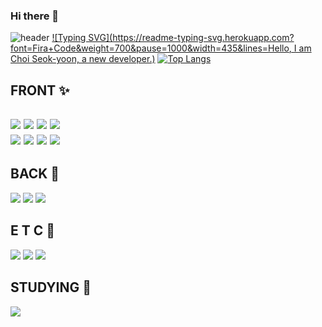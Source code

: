 ### Hi there 👋

<!--
**choiSeokYoon/choiSeokYoon** is a ✨ _special_ ✨ repository because its `README.md` (this file) appears on your GitHub profile.

Here are some ideas to get you started:

- 🔭 I’m currently working on ...
- 🌱 I’m currently learning ...
- 👯 I’m looking to collaborate on ...
- 🤔 I’m looking for help with ...
- 💬 Ask me about ...
- 📫 How to reach me: ...
- 😄 Pronouns: ...
- ⚡ Fun fact: ...
-->

![header](https://capsule-render.vercel.app/api?type=waving&color=auto&height=300&section=header&text=capsule%20render&fontSize=90)
[![Typing SVG](https://readme-typing-svg.herokuapp.com?font=Fira+Code&weight=700&pause=1000&width=435&lines=Hello, I am Choi Seok-yoon, a new developer.)](https://git.io/typing-svg)
 [![Top Langs](https://github-readme-stats.vercel.app/api/top-langs/?username=choiSeokYoon&layout=compact)](https://github.com/choiSeokYoon/github-readme-stats)
 
 
 <h2>FRONT ✨<h2>
  <img src="https://img.shields.io/badge/HTML5-E34F26?style=flat&logo=HTML5&logoColor=white"/>
  <img src="https://img.shields.io/badge/CSS3-1572B6?style=flat&logo=CSS3&logoColor=white"/>
  <img src="https://img.shields.io/badge/jQuery-0769AD?style=flat&logo=jQuery&logoColor=white"/>
  <img src="https://img.shields.io/badge/Sass-CC6699?style=flat&logo=Sass&logoColor=white"/></br>
  <img src="https://img.shields.io/badge/JavaScript-F7DF1E?style=flat&logo=JavaScript&logoColor=white"/>
  <img src="https://img.shields.io/badge/React-61DAFB?style=flat&logo=React&logoColor=white"/>
  <img src="https://img.shields.io/badge/Recoil-FF4655?style=flat&logo=Recoil&logoColor=white"/>
  <img src="https://img.shields.io/badge/Vue.js-4FC08D?style=flat&logo=Vue.js&logoColor=white"/>
  
  
 <h2>BACK 🎄</h2>
  <img src="https://img.shields.io/badge/Node.js-339933?style=flat&logo=Node.js&logoColor=white"/>
  <img src="https://img.shields.io/badge/Express-000000?style=flat&logo=Express&logoColor=white"/>
  <img src="https://img.shields.io/badge/MongoDB-47A248?style=flat&logo=MongoDB&logoColor=white"/>
  
 <h2>E T C 🎸</h2>
  <img src="https://img.shields.io/badge/Postman-FF6C37?style=flat&logo=Postman&logoColor=white"/>
  <img src="https://img.shields.io/badge/GitHub-181717?style=flat&logo=GitHub&logoColor=white"/>
  <img src="https://img.shields.io/badge/vscode-5C2D91?style=flat&logo=Visual Studio&logoColor=white"/>
 
<h2>STUDYING 📖</h2>
 <img src="https://img.shields.io/badge/TypeScript-3178C6?style=flat&logo=TypeScript&logoColor=white"/>
 

 
 
 

